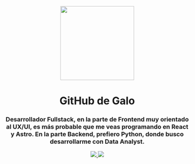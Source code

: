 <div id="header" align="center">
  <img src="https://media.giphy.com/media/v1.Y2lkPTc5MGI3NjExd21va2VicnUzcHpyZDVuZm42MnA0ajFpbmhtN3JpanA0NnN6ZXlpcSZlcD12MV9pbnRlcm5hbF9naWZfYnlfaWQmY3Q9Zw/bGgsc5mWoryfgKBx1u/giphy.gif" width="200" />
  <h1 align="center">GitHub de Galo</h1>
  <h3 align="center">Desarrollador Fullstack, en la parte de Frontend muy orientado al UX/UI, es más probable que me veas programando en React y Astro.
  En la parte Backend, prefiero Python, donde busco desarrollarme con Data Analyst.</h3>
</div>

<div id="badges" align="center">
  <a href="https://www.linkedin.com/in/gabrielbalbontin/" target="_blank">
    <img src="https://img.shields.io/badge/linkedin-profesional-linkedin?style=for-the-badge&logo=linkedin&logoColor=blue&color=blue&link=https%3A%2F%2Fwww.linkedin.com%2Fin%2Fgabrielbalbontin%2F" />
  </a>
  <a href="https://gabrielbalbontin.info"  target="_blank">
    <img src="https://img.shields.io/badge/portfolio-profesional-astro?style=for-the-badge&logo=astro&link=https%3A%2F%2Fgabrielbalbontin.info" />
  </a>
</div>


